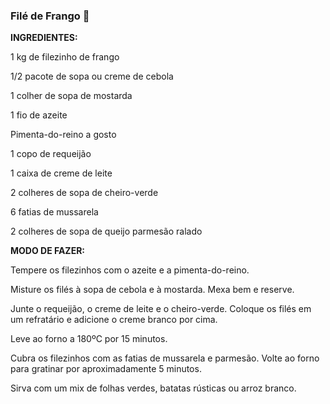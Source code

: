 ### Filé de Frango :chicken:

**INGREDIENTES:**

1 kg de filezinho de frango

1/2 pacote de sopa ou creme de cebola

1 colher de sopa de mostarda

1 fio de azeite

Pimenta-do-reino a gosto

1 copo de requeijão

1 caixa de creme de leite

2 colheres de sopa de cheiro-verde

6 fatias de mussarela

2 colheres de sopa de queijo parmesão ralado

 

**MODO DE FAZER:**

Tempere os filezinhos com o azeite e a pimenta-do-reino.

Misture os filés à sopa de cebola e à mostarda. Mexa bem e reserve.

Junte o requeijão, o creme de leite e o cheiro-verde. Coloque os filés em um refratário e adicione o creme branco por cima.

Leve ao forno a 180ºC por 15 minutos.

Cubra os filezinhos com as fatias de mussarela e parmesão. Volte ao forno para gratinar por aproximadamente 5 minutos.

Sirva com um mix de folhas verdes, batatas rústicas ou arroz branco.